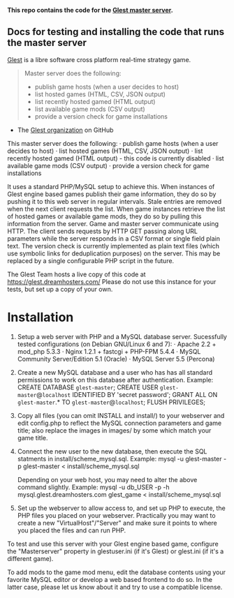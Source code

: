 **This repo contains the code for the [Glest master server](https://glest.dreamhosters.com/).**

## Docs for testing and installing the code that runs the master server

[Glest](https://glest.github.io) is a libre software cross
platform real-time strategy game.

> Master server does the following:
> * publish game hosts (when a user decides to host)
> * list hosted games (HTML, CSV, JSON output)
> * list recently hosted gamed (HTML output)
> * list available game mods (CSV output)
> * provide a version check for game installations

 * The [Glest organization](https://github.com/Glest) on GitHub

This master server does the following:
· publish game hosts (when a user decides to host)
· list hosted games (HTML, CSV, JSON output)
· list recently hosted gamed (HTML output) - this code is currently disabled
· list available game mods (CSV output)
· provide a version check for game installations

It uses a standard PHP/MySQL setup to achieve this. When instances of Glest
engine based games publish their game information, they do so by pushing it to
this web server in regular intervals. Stale entries are removed when the next
client requests the list. When game instances retrieve the list of hosted games
or available game mods, they do so by pulling this information from the server.
Game and master server communicate using HTTP. The client sends requests by
HTTP GET passing along URL parameters while the server responds in a CSV format
or single field plain text. The version check is currently implemented as plain
text files (which use symbolic links for deduplication purposes) on the server.
This may be replaced by a single configurable PHP script in the future.

The Glest Team hosts a live copy of this code at
  https://glest.dreamhosters.com/
Please do not use this instance for your tests, but set up a copy of your own.

# Installation

1. Setup a web server with PHP and a MySQL database server.
   Sucessfully tested configurations (on Debian GNU/Linux 6 and 7):
   · Apache 2.2 + mod_php 5.3.3
   · Nginx 1.2.1 + fastcgi + PHP-FPM 5.4.4
   · MySQL Community Server/Edition 5.1 (Oracle)
   · MySQL Server 5.5 (Percona)

2. Create a new MySQL database and a user who has has all standard permissions
   to work on this database after authentication.
   Example:
   CREATE DATABASE `glest-master`;
   CREATE USER `glest-master`@`localhost` IDENTIFIED BY 'secret password';
   GRANT ALL ON `glest-master`.* TO `glest-master`@`localhost`;
   FLUSH PRIVILEGES;

3. Copy all files (you can omit INSTALL and install/) to your webserver and
   edit config.php to reflect the MySQL connection parameters and game title;
   also replace the images in images/ by some which match your game title.

4. Connect the new user to the new database, then execute the SQL statments in
   install/scheme_mysql.sql.
   Example:
   mysql -u glest-master -p glest-master < install/scheme_mysql.sql

   Depending on your web host, you may need to alter the above command slightly.
   Example:
   mysql -u db_USER -p -h mysql.glest.dreamhosters.com glest_game < install/scheme_mysql.sql

5. Set up the webserver to allow access to, and set up PHP to execute, the
   PHP files you placed on your webserver. Practically you may want to create
   a new "VirtualHost"/"Server" and make sure it points to where you placed
   the files and can run PHP.

To test and use this server with your Glest engine based game, configure
the "Masterserver" property in glestuser.ini (if it's Glest) or glest.ini
(if it's a different game).

To add mods to the game mod menu, edit the database contents using your
favorite MySQL editor or develop a web based frontend to do so. In the latter
case, please let us know about it and try to use a compatible license.